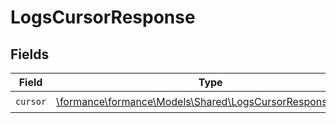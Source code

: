 # LogsCursorResponse


## Fields

| Field                                                                                                        | Type                                                                                                         | Required                                                                                                     | Description                                                                                                  |
| ------------------------------------------------------------------------------------------------------------ | ------------------------------------------------------------------------------------------------------------ | ------------------------------------------------------------------------------------------------------------ | ------------------------------------------------------------------------------------------------------------ |
| `cursor`                                                                                                     | [\formance\formance\Models\Shared\LogsCursorResponseCursor](../../Models/Shared/LogsCursorResponseCursor.md) | :heavy_check_mark:                                                                                           | N/A                                                                                                          |